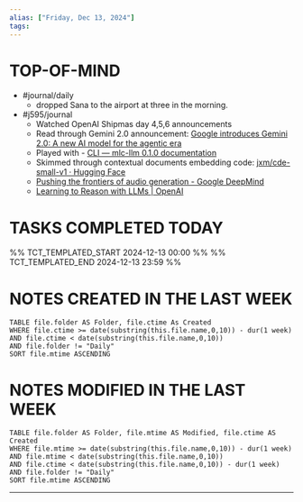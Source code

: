 ```yaml
---
alias: ["Friday, Dec 13, 2024"]
tags: 
---
```

# TOP-OF-MIND
- #journal/daily 
	- dropped Sana to the airport at three in the morning.
- #j595/journal 
	- Watched OpenAI Shipmas day 4,5,6 announcements
	- Read through Gemini 2.0 announcement: [Google introduces Gemini 2.0: A new AI model for the agentic era](https://blog.google/technology/google-deepmind/google-gemini-ai-update-december-2024/#project-astra)
	- Played with - [CLI — mlc-llm 0.1.0 documentation](https://llm.mlc.ai/docs/deploy/cli.html)
	- Skimmed through contextual documents embedding code: [jxm/cde-small-v1 · Hugging Face](https://huggingface.co/jxm/cde-small-v1)
	- [Pushing the frontiers of audio generation - Google DeepMind](https://deepmind.google/discover/blog/pushing-the-frontiers-of-audio-generation/?__readwiseLocation=)
	- [Learning to Reason with LLMs | OpenAI](https://openai.com/index/learning-to-reason-with-llms/?__readwiseLocation=)

# TASKS COMPLETED TODAY
%% TCT_TEMPLATED_START 2024-12-13 00:00 %%
%% TCT_TEMPLATED_END 2024-12-13 23:59 %%


# NOTES CREATED IN THE LAST WEEK
``` dataview
TABLE file.folder AS Folder, file.ctime As Created
WHERE file.ctime >= date(substring(this.file.name,0,10)) - dur(1 week) 
AND file.ctime < date(substring(this.file.name,0,10)) 
AND file.folder != "Daily"
SORT file.mtime ASCENDING
```

# NOTES MODIFIED IN THE LAST WEEK
``` dataview
TABLE file.folder AS Folder, file.mtime AS Modified, file.ctime AS Created
WHERE file.mtime >= date(substring(this.file.name,0,10)) - dur(1 week)
AND file.mtime < date(substring(this.file.name,0,10))
AND file.ctime < date(substring(this.file.name,0,10)) - dur(1 week)
AND file.folder != "Daily"
SORT file.mtime ASCENDING
```
---
